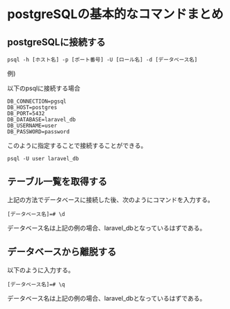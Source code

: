 # postgreSQLの基本的なコマンドまとめ

## postgreSQLに接続する

```
psql -h [ホスト名] -p [ポート番号] -U [ロール名] -d [データベース名]
```

例)

以下のpsqlに接続する場合

```.env
DB_CONNECTION=pgsql
DB_HOST=postgres
DB_PORT=5432
DB_DATABASE=laravel_db
DB_USERNAME=user
DB_PASSWORD=password
```

このように指定することで接続することができる。

```
psql -U user laravel_db
```

## テーブル一覧を取得する

上記の方法でデータベースに接続した後、次のようにコマンドを入力する。

```
[データベース名]=# \d
```

データベース名は上記の例の場合、laravel_dbとなっているはずである。

## データベースから離脱する

以下のように入力する。

```
[データベース名]=# \q
```

データベース名は上記の例の場合、laravel_dbとなっているはずである。


